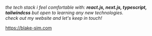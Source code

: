 *the tech stack i feel comfortable with: <b>react.js, next.js, typescript, tailwindcss</b> but open to learning any new technologies.<br/>*
*check out my website and let's keep in touch!*

https://blake-sim.com
